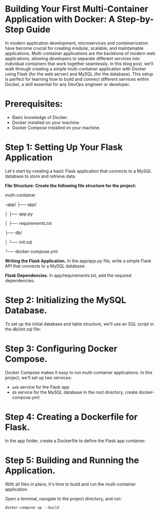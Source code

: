 # Building Your First Multi-Container Application with Docker: A Step-by-Step Guide

In modern application development, microservices and containerization have become crucial for creating modular, scalable, and maintainable applications. 
Multi-container applications are the backbone of modern web applications, allowing developers to separate different services into individual containers that work together seamlessly. 
In this blog post, we'll walk through creating a simple multi-container application with Docker using Flask (for the web server) and MySQL (for the database). 
This setup is perfect for learning how to build and connect different services within Docker, a skill essential for any DevOps engineer or developer.

# Prerequisites:
- Basic knowledge of Docker.
- Docker installed on your machine.
- Docker Compose installed on your machine.

# Step 1: Setting Up Your Flask Application
Let's start by creating a basic Flask application that connects to a MySQL database to store and retrieve data.

**File Structure: Create the following file structure for the project:**

multi-container

-app/
├── app/

│   ├── app.py

│   ├── requirements.txt

├── db/

│   └── init.sql

└── docker-compose.yml

**Writing the Flask Application.**
In the app/app.py file, write a simple Flask API that connects to a MySQL database:

**Flask Dependencies.**
In app/requirements.txt, add the required dependencies:


# Step 2: Initializing the MySQL Database.

To set up the initial database and table structure, we’ll use an SQL script in the db/init.sql file:

# Step 3: Configuring Docker Compose.

Docker Compose makes it easy to run multi-container applications. In this project, we’ll set up two services:

- `web` service for the Flask app
- `db` service for the MySQL database
In the root directory, create docker-compose.yml:

# Step 4: Creating a Dockerfile for Flask.

In the app folder, create a Dockerfile to define the Flask app container:

# Step 5: Building and Running the Application.
With all files in place, it's time to build and run the multi-container application.

Open a terminal, navigate to the project directory, and run:

`docker-compose up --build`
